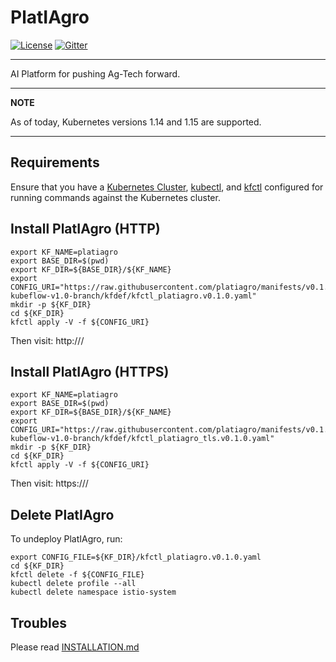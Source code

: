 # PlatIAgro

[![License](https://img.shields.io/badge/License-Apache%202.0-blue.svg)](https://opensource.org/licenses/Apache-2.0)
[![Gitter](https://badges.gitter.im/platiagro/community.svg)](https://gitter.im/platiagro/community?utm_source=badge&utm_medium=badge&utm_campaign=pr-badge)

---

AI Platform for pushing Ag-Tech forward.

---

**NOTE**

As of today, Kubernetes versions 1.14 and 1.15 are supported.

---

## Requirements

Ensure that you have a [Kubernetes Cluster](https://kubernetes.io/docs/setup/), [kubectl](https://kubernetes.io/docs/tasks/tools/install-kubectl/#install-kubectl), and [kfctl](https://www.kubeflow.org/docs/started/getting-started/#installing-command-line-tools) configured for running commands against the Kubernetes cluster.

## Install PlatIAgro (HTTP)

```shell
export KF_NAME=platiagro
export BASE_DIR=$(pwd)
export KF_DIR=${BASE_DIR}/${KF_NAME}
export CONFIG_URI="https://raw.githubusercontent.com/platiagro/manifests/v0.1.0-kubeflow-v1.0-branch/kfdef/kfctl_platiagro.v0.1.0.yaml"
mkdir -p ${KF_DIR}
cd ${KF_DIR}
kfctl apply -V -f ${CONFIG_URI}
```

Then visit: http://<LOAD-BALANCER-IP>/

## Install PlatIAgro (HTTPS)

```shell
export KF_NAME=platiagro
export BASE_DIR=$(pwd)
export KF_DIR=${BASE_DIR}/${KF_NAME}
export CONFIG_URI="https://raw.githubusercontent.com/platiagro/manifests/v0.1.0-kubeflow-v1.0-branch/kfdef/kfctl_platiagro_tls.v0.1.0.yaml"
mkdir -p ${KF_DIR}
cd ${KF_DIR}
kfctl apply -V -f ${CONFIG_URI}
```

Then visit: https://<LOAD-BALANCER-IP>/

## Delete PlatIAgro

To undeploy PlatIAgro, run:

```shell
export CONFIG_FILE=${KF_DIR}/kfctl_platiagro.v0.1.0.yaml
cd ${KF_DIR}
kfctl delete -f ${CONFIG_FILE}
kubectl delete profile --all
kubectl delete namespace istio-system
```

## Troubles

Please read [INSTALLATION.md](https://github.com/platiagro/platiagro/blob/master/INSTALLATION.md)
